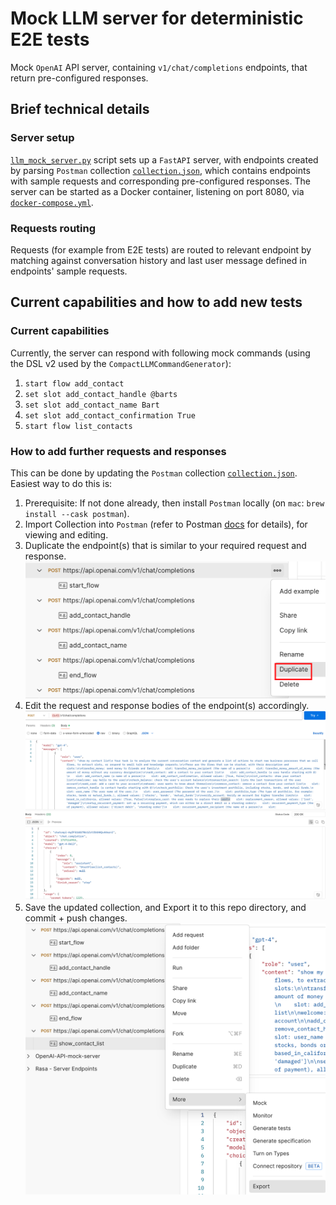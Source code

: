 # Mock LLM server for deterministic E2E tests
Mock `OpenAI` API server, containing `v1/chat/completions` endpoints, that return pre-configured responses.

## Brief technical details
### Server setup
[`llm_mock_server.py`](./llm_mock_server.py) script sets up a `FastAPI` server, with endpoints created by parsing `Postman` collection [`collection.json`](./collection.json),
which contains endpoints with sample requests and corresponding pre-configured responses. The server can be started as a Docker container, listening on port 8080, via [`docker-compose.yml`](./docker-compose.yml).

### Requests routing
Requests (for example from E2E tests) are routed to relevant endpoint by matching against conversation history and last user message defined in endpoints' sample requests.

## Current capabilities and how to add new tests
### Current capabilities
Currently, the server can respond with following mock commands (using the DSL v2 used by the `CompactLLMCommandGenerator`):
1. `start flow add_contact`
2. `set slot add_contact_handle @barts`
3. `set slot add_contact_name Bart`
4. `set slot add_contact_confirmation True`
5. `start flow list_contacts`

### How to add further requests and responses
This can be done by updating the `Postman` collection [`collection.json`](./collection.json). Easiest way to do this is:
1. Prerequisite: If not done already, then install `Postman` locally (on `mac`: `brew install --cask postman`).
2. Import Collection into `Postman` (refer to Postman [docs](https://learning.postman.com/docs/getting-started/importing-and-exporting/importing-data/) for details), for viewing and editing.
3. Duplicate the endpoint(s) that is similar to your required request and response.
![alt text](./docs-images/image.png)
4. Edit the request and response bodies of the endpoint(s) accordingly.
![alt text](./docs-images/image-1.png)
5. Save the updated collection, and Export it to this repo directory, and commit + push changes.
![alt text](./docs-images/image-2.png)
